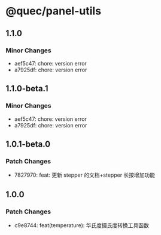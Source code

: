 # @quec/panel-utils

## 1.1.0

### Minor Changes

-   aef5c47: chore: version error
-   a7925df: chore: version error

## 1.1.0-beta.1

### Minor Changes

-   aef5c47: chore: version error
-   a7925df: chore: version error

## 1.0.1-beta.0

### Patch Changes

-   7827970: feat: 更新 stepper 的文档+stepper 长按增加功能

## 1.0.0

### Patch Changes

-   c9e8744: feat(temperature): 华氏度摄氏度转换工具函数
